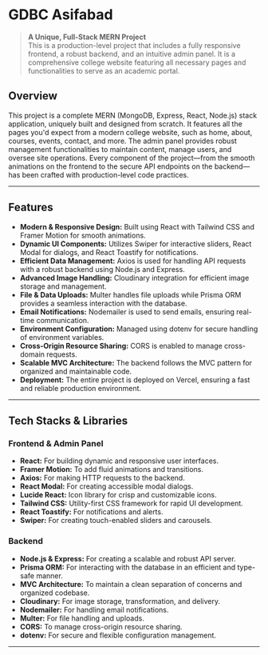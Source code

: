 # GDBC Asifabad

> **A Unique, Full-Stack MERN Project**  
> This is a production-level project that includes a fully responsive frontend, a robust backend, and an intuitive admin panel. It is a comprehensive college website featuring all necessary pages and functionalities to serve as an academic portal.


## Overview

This project is a complete MERN (MongoDB, Express, React, Node.js) stack application, uniquely built and designed from scratch. It features all the pages you'd expect from a modern college website, such as home, about, courses, events, contact, and more. The admin panel provides robust management functionalities to maintain content, manage users, and oversee site operations. Every component of the project—from the smooth animations on the frontend to the secure API endpoints on the backend—has been crafted with production-level code practices.

---

## Features

- **Modern & Responsive Design:** Built using React with Tailwind CSS and Framer Motion for smooth animations.
- **Dynamic UI Components:** Utilizes Swiper for interactive sliders, React Modal for dialogs, and React Toastify for notifications.
- **Efficient Data Management:** Axios is used for handling API requests with a robust backend using Node.js and Express.
- **Advanced Image Handling:** Cloudinary integration for efficient image storage and management.
- **File & Data Uploads:** Multer handles file uploads while Prisma ORM provides a seamless interaction with the database.
- **Email Notifications:** Nodemailer is used to send emails, ensuring real-time communication.
- **Environment Configuration:** Managed using dotenv for secure handling of environment variables.
- **Cross-Origin Resource Sharing:** CORS is enabled to manage cross-domain requests.
- **Scalable MVC Architecture:** The backend follows the MVC pattern for organized and maintainable code.
- **Deployment:** The entire project is deployed on Vercel, ensuring a fast and reliable production environment.

---

## Tech Stacks & Libraries

### Frontend & Admin Panel

- **React:** For building dynamic and responsive user interfaces.
- **Framer Motion:** To add fluid animations and transitions.
- **Axios:** For making HTTP requests to the backend.
- **React Modal:** For creating accessible modal dialogs.
- **Lucide React:** Icon library for crisp and customizable icons.
- **Tailwind CSS:** Utility-first CSS framework for rapid UI development.
- **React Toastify:** For notifications and alerts.
- **Swiper:** For creating touch-enabled sliders and carousels.

### Backend

- **Node.js & Express:** For creating a scalable and robust API server.
- **Prisma ORM:** For interacting with the database in an efficient and type-safe manner.
- **MVC Architecture:** To maintain a clean separation of concerns and organized codebase.
- **Cloudinary:** For image storage, transformation, and delivery.
- **Nodemailer:** For handling email notifications.
- **Multer:** For file handling and uploads.
- **CORS:** To manage cross-origin resource sharing.
- **dotenv:** For secure and flexible configuration management.

---

